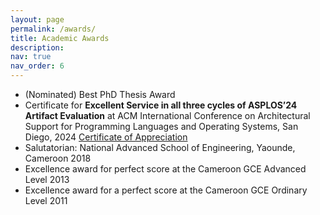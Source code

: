```yaml
---
layout: page
permalink: /awards/
title: Academic Awards
description: 
nav: true
nav_order: 6
---
```

- (Nominated) Best PhD Thesis Award
- Certificate for **Excellent Service in all three cycles of ASPLOS’24 Artifact Evaluation** at ACM International Conference on Architectural Support for Programming Languages and Operating Systems, San Diego, 2024 [Certificate of Appreciation](/assets/pdf/asplos24-certif-of-appreciation-pyuhala.pdf)
- Salutatorian: National Advanced School of Engineering, Yaounde, Cameroon 2018
- Excellence award for perfect score at the Cameroon GCE Advanced Level 2013
- Excellence award for a perfect score at the Cameroon GCE Ordinary Level 2011